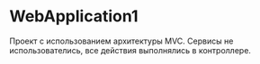 # WebApplication1

Проект с использованием архитектуры MVC. 
Сервисы не использователись, все действия выполнялись в контроллере.
